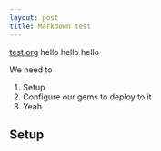 ```yaml
---
layout: post
title: Markdown test
---
```


[test.org](http://rubygems.org) hello hello hello

We need to

1. Setup
2. Configure our gems to deploy to it
3. Yeah

## Setup

